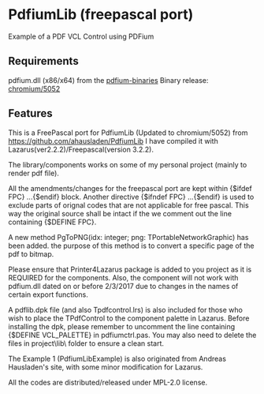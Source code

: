 # PdfiumLib (freepascal port)
Example of a PDF VCL Control using PDFium

## Requirements
pdfium.dll (x86/x64) from the [pdfium-binaries](https://github.com/bblanchon/pdfium-binaries)
Binary release: [chromium/5052](https://github.com/bblanchon/pdfium-binaries/releases/tag/chromium%2F5052)

## Features
This is a FreePascal port for PdfiumLib (Updated to chromium/5052) from                                https://github.com/ahausladen/PdfiumLib
I have compiled it with Lazarus(ver2.2.2)/Freepascal(version 3.2.2). 

The library/components works on some of my personal project (mainly to render pdf file).

All the amendments/changes for the freepascal port are kept within {$ifdef FPC} ...{$endif} block. 
Another directive {$ifndef FPC} ...{$endif} is used to exclude parts of orignal codes that are not applicable for free pascal. This way the original source shall be intact if the we comment out the line containing {$DEFINE FPC}.

A new method PgToPNG(idx: integer; png: TPortableNetworkGraphic) has been added. the purpose of this method is to convert a specific page of the pdf to bitmap.

Please ensure that Printer4Lazarus package is added to you project as it is REQUIRED for the components. Also, the component will not work with pdfium.dll dated on or before 2/3/2017 due to changes in the names of certain export functions. 

A pdflib.dpk file (and also Tpdfcontrol.lrs) is also included for those who wish to place the TPdfControl to the component palette in Lazarus. Before installing the dpk, please remember to uncomment the line containing {$DEFINE VCL_PALETTE} in pdfiumctrl.pas. You may also need to delete the files in project\lib\ folder to ensure a clean start.

The Example 1 (PdfiumLibExample) is also originated from Andreas Hausladen's site, with some minor modification for Lazarus.

All the codes are distributed/released under MPL-2.0 license.	
